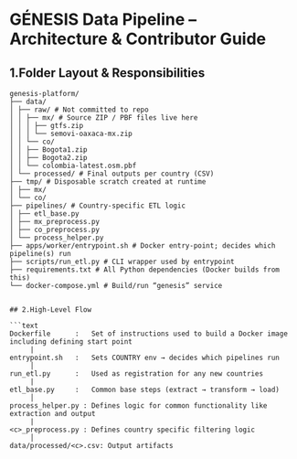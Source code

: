 # GÉNESIS Data Pipeline – Architecture & Contributor Guide

## 1.Folder Layout & Responsibilities

```text
genesis-platform/
├── data/
│ ├── raw/ # Not committed to repo
│ │ ├── mx/ # Source ZIP / PBF files live here
│ │ │ ├── gtfs.zip
│ │ │ └── semovi-oaxaca-mx.zip
│ │ └── co/
│ │ ├── Bogota1.zip
│ │ ├── Bogota2.zip
│ │ └── colombia-latest.osm.pbf
│ └── processed/ # Final outputs per country (CSV)
├── tmp/ # Disposable scratch created at runtime
│ ├── mx/
│ └── co/
├── pipelines/ # Country‑specific ETL logic
│ ├── etl_base.py
│ ├── mx_preprocess.py
│ ├── co_preprocess.py
│ └── process_helper.py
├── apps/worker/entrypoint.sh # Docker entry‑point; decides which pipeline(s) run
├── scripts/run_etl.py # CLI wrapper used by entrypoint
├── requirements.txt # All Python dependencies (Docker builds from this)
└── docker-compose.yml # Build/run “genesis” service


## 2.High‑Level Flow

```text
Dockerfile      :   Set of instructions used to build a Docker image including defining start point
     |
entrypoint.sh   :   Sets COUNTRY env → decides which pipelines run
     │ 
run_etl.py      :   Used as registration for any new countries
     |
etl_base.py     :   Common base steps (extract → transform → load)
     │
process_helper.py : Defines logic for common functionality like extraction and output
     |
<c>_preprocess.py : Defines country specific filtering logic
     │
data/processed/<c>.csv: Output artifacts


